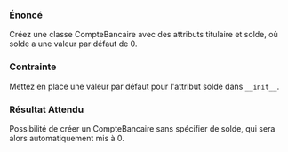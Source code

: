### Énoncé 

Créez une classe CompteBancaire avec des attributs titulaire et solde, où solde a une valeur par défaut de 0.

### Contrainte 

Mettez en place une valeur par défaut pour l'attribut solde dans ```__init__```.

### Résultat Attendu 

Possibilité de créer un CompteBancaire sans spécifier de solde, qui sera alors automatiquement mis à 0.